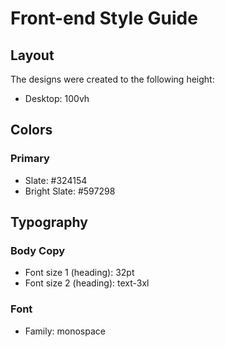 # Front-end Style Guide

## Layout

The designs were created to the following height:

- Desktop: 100vh

## Colors

### Primary

- Slate: #324154
- Bright Slate: #597298

## Typography

### Body Copy

- Font size 1 (heading): 32pt
- Font size 2 (heading): text-3xl

### Font

- Family: monospace

